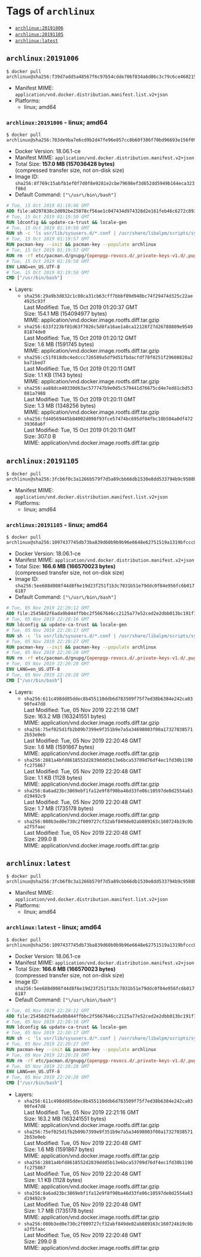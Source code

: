 <!-- THIS FILE IS GENERATED VIA './update-remote.sh' -->

# Tags of `archlinux`

-	[`archlinux:20191006`](#archlinux20191006)
-	[`archlinux:20191105`](#archlinux20191105)
-	[`archlinux:latest`](#archlinuxlatest)

## `archlinux:20191006`

```console
$ docker pull archlinux@sha256:f39d7add5a48567f6c97b54cdde706f834a6d86c3c79c6ce460215ac500c2d87
```

-	Manifest MIME: `application/vnd.docker.distribution.manifest.list.v2+json`
-	Platforms:
	-	linux; amd64

### `archlinux:20191006` - linux; amd64

```console
$ docker pull archlinux@sha256:703de9ba7e6cd9b2d47fe96e857cc8b60f386f70bd96693e156f09b66654eea3
```

-	Docker Version: 18.06.1-ce
-	Manifest MIME: `application/vnd.docker.distribution.manifest.v2+json`
-	Total Size: **157.0 MB (157036428 bytes)**  
	(compressed transfer size, not on-disk size)
-	Image ID: `sha256:8f769c15abfb1ef0f7d0f8e9281e2cbe79698ef3d652dd5949b164eca323f86d`
-	Default Command: `["\/usr\/bin\/bash"]`

```dockerfile
# Tue, 15 Oct 2019 01:19:46 GMT
ADD file:a0297838c2d092be25078cf56ae1c047434d974328d2e161feb46c6272c893c0 in / 
# Tue, 15 Oct 2019 01:19:50 GMT
RUN ldconfig && update-ca-trust && locale-gen
# Tue, 15 Oct 2019 01:19:50 GMT
RUN sh -c 'ls usr/lib/sysusers.d/*.conf | /usr/share/libalpm/scripts/systemd-hook sysusers '
# Tue, 15 Oct 2019 01:19:57 GMT
RUN pacman-key --init && pacman-key --populate archlinux
# Tue, 15 Oct 2019 01:19:57 GMT
RUN rm -rf etc/pacman.d/gnupg/{openpgp-revocs.d/,private-keys-v1.d/,pugring.gpg~,gnupg.S.}*
# Tue, 15 Oct 2019 01:19:58 GMT
ENV LANG=en_US.UTF-8
# Tue, 15 Oct 2019 01:19:58 GMT
CMD ["/usr/bin/bash"]
```

-	Layers:
	-	`sha256:29a9b3d832c1c80ca31cb63cff7bbbf09d948bc74f29474d325c22ae4925c93f`  
		Last Modified: Tue, 15 Oct 2019 01:20:37 GMT  
		Size: 154.1 MB (154094977 bytes)  
		MIME: application/vnd.docker.image.rootfs.diff.tar.gzip
	-	`sha256:633f223bf01d63f7026c5d8fa16ae1a8ca12128f27d26788809e954981874de0`  
		Last Modified: Tue, 15 Oct 2019 01:20:12 GMT  
		Size: 1.6 MB (1591745 bytes)  
		MIME: application/vnd.docker.image.rootfs.diff.tar.gzip
	-	`sha256:c51f018dbc4edccc726589a5df9d51fbdacfdf78f0251f29608828a2ba71bed7`  
		Last Modified: Tue, 15 Oct 2019 01:20:11 GMT  
		Size: 1.1 KB (1143 bytes)  
		MIME: application/vnd.docker.image.rootfs.diff.tar.gzip
	-	`sha256:aa88dce40330d63ac577747b9e0d5c579441d76675cd4e7ed81cbd53881a7988`  
		Last Modified: Tue, 15 Oct 2019 01:20:11 GMT  
		Size: 1.3 MB (1348256 bytes)  
		MIME: application/vnd.docker.image.rootfs.diff.tar.gzip
	-	`sha256:fd40569445b84002d098f93fce57474bc695df04fbc10b504a0df47239368a6f`  
		Last Modified: Tue, 15 Oct 2019 01:20:11 GMT  
		Size: 307.0 B  
		MIME: application/vnd.docker.image.rootfs.diff.tar.gzip

## `archlinux:20191105`

```console
$ docker pull archlinux@sha256:3fcb6f0c3a1266b579f7d5a89cbb66db1530e8dd533794b9c9588b630255b754
```

-	Manifest MIME: `application/vnd.docker.distribution.manifest.list.v2+json`
-	Platforms:
	-	linux; amd64

### `archlinux:20191105` - linux; amd64

```console
$ docker pull archlinux@sha256:1097437745db73ba839d60b9b9b96e6648e62751519a1319bfccc849f6a3f74c
```

-	Docker Version: 18.06.1-ce
-	Manifest MIME: `application/vnd.docker.distribution.manifest.v2+json`
-	Total Size: **166.6 MB (166570023 bytes)**  
	(compressed transfer size, not on-disk size)
-	Image ID: `sha256:5ee688d008f44d8f6e19d23f251f1b3c7031b51e79ddc0f84e956fc6b0176187`
-	Default Command: `["\/usr\/bin\/bash"]`

```dockerfile
# Tue, 05 Nov 2019 22:20:12 GMT
ADD file:25458d2f6ada9b844ffbbc2f5667646cc2125a77e52ced2e2dbb013bc191f7ce in / 
# Tue, 05 Nov 2019 22:20:16 GMT
RUN ldconfig && update-ca-trust && locale-gen
# Tue, 05 Nov 2019 22:20:17 GMT
RUN sh -c 'ls usr/lib/sysusers.d/*.conf | /usr/share/libalpm/scripts/systemd-hook sysusers '
# Tue, 05 Nov 2019 22:20:27 GMT
RUN pacman-key --init && pacman-key --populate archlinux
# Tue, 05 Nov 2019 22:20:28 GMT
RUN rm -rf etc/pacman.d/gnupg/{openpgp-revocs.d/,private-keys-v1.d/,pugring.gpg~,gnupg.S.}*
# Tue, 05 Nov 2019 22:20:28 GMT
ENV LANG=en_US.UTF-8
# Tue, 05 Nov 2019 22:20:28 GMT
CMD ["/usr/bin/bash"]
```

-	Layers:
	-	`sha256:611c498dd85ddec8b455110ddb6d783509f75f7ed38b6384e242ca0390fe47d8`  
		Last Modified: Tue, 05 Nov 2019 22:21:16 GMT  
		Size: 163.2 MB (163241551 bytes)  
		MIME: application/vnd.docker.image.rootfs.diff.tar.gzip
	-	`sha256:75ef025d1fb2b09b7399e9f351b9e7a5a34698003f00a173270385712b53e0eb`  
		Last Modified: Tue, 05 Nov 2019 22:20:48 GMT  
		Size: 1.6 MB (1591867 bytes)  
		MIME: application/vnd.docker.image.rootfs.diff.tar.gzip
	-	`sha256:2881a4bfd8618552d2839ddd5b13e6bca53709d76df4ec1fd30b1190fc275867`  
		Last Modified: Tue, 05 Nov 2019 22:20:48 GMT  
		Size: 1.1 KB (1128 bytes)  
		MIME: application/vnd.docker.image.rootfs.diff.tar.gzip
	-	`sha256:8a6ad23bc3869ebf1fa12e9f8f90ba46d33fe06c10597de0d2554a63d19492c9`  
		Last Modified: Tue, 05 Nov 2019 22:20:48 GMT  
		Size: 1.7 MB (1735178 bytes)  
		MIME: application/vnd.docker.image.rootfs.diff.tar.gzip
	-	`sha256:080b3ed0e730c2f009727cf32abf849de02ab889163c160724b19c0ba2f5faac`  
		Last Modified: Tue, 05 Nov 2019 22:20:48 GMT  
		Size: 299.0 B  
		MIME: application/vnd.docker.image.rootfs.diff.tar.gzip

## `archlinux:latest`

```console
$ docker pull archlinux@sha256:3fcb6f0c3a1266b579f7d5a89cbb66db1530e8dd533794b9c9588b630255b754
```

-	Manifest MIME: `application/vnd.docker.distribution.manifest.list.v2+json`
-	Platforms:
	-	linux; amd64

### `archlinux:latest` - linux; amd64

```console
$ docker pull archlinux@sha256:1097437745db73ba839d60b9b9b96e6648e62751519a1319bfccc849f6a3f74c
```

-	Docker Version: 18.06.1-ce
-	Manifest MIME: `application/vnd.docker.distribution.manifest.v2+json`
-	Total Size: **166.6 MB (166570023 bytes)**  
	(compressed transfer size, not on-disk size)
-	Image ID: `sha256:5ee688d008f44d8f6e19d23f251f1b3c7031b51e79ddc0f84e956fc6b0176187`
-	Default Command: `["\/usr\/bin\/bash"]`

```dockerfile
# Tue, 05 Nov 2019 22:20:12 GMT
ADD file:25458d2f6ada9b844ffbbc2f5667646cc2125a77e52ced2e2dbb013bc191f7ce in / 
# Tue, 05 Nov 2019 22:20:16 GMT
RUN ldconfig && update-ca-trust && locale-gen
# Tue, 05 Nov 2019 22:20:17 GMT
RUN sh -c 'ls usr/lib/sysusers.d/*.conf | /usr/share/libalpm/scripts/systemd-hook sysusers '
# Tue, 05 Nov 2019 22:20:27 GMT
RUN pacman-key --init && pacman-key --populate archlinux
# Tue, 05 Nov 2019 22:20:28 GMT
RUN rm -rf etc/pacman.d/gnupg/{openpgp-revocs.d/,private-keys-v1.d/,pugring.gpg~,gnupg.S.}*
# Tue, 05 Nov 2019 22:20:28 GMT
ENV LANG=en_US.UTF-8
# Tue, 05 Nov 2019 22:20:28 GMT
CMD ["/usr/bin/bash"]
```

-	Layers:
	-	`sha256:611c498dd85ddec8b455110ddb6d783509f75f7ed38b6384e242ca0390fe47d8`  
		Last Modified: Tue, 05 Nov 2019 22:21:16 GMT  
		Size: 163.2 MB (163241551 bytes)  
		MIME: application/vnd.docker.image.rootfs.diff.tar.gzip
	-	`sha256:75ef025d1fb2b09b7399e9f351b9e7a5a34698003f00a173270385712b53e0eb`  
		Last Modified: Tue, 05 Nov 2019 22:20:48 GMT  
		Size: 1.6 MB (1591867 bytes)  
		MIME: application/vnd.docker.image.rootfs.diff.tar.gzip
	-	`sha256:2881a4bfd8618552d2839ddd5b13e6bca53709d76df4ec1fd30b1190fc275867`  
		Last Modified: Tue, 05 Nov 2019 22:20:48 GMT  
		Size: 1.1 KB (1128 bytes)  
		MIME: application/vnd.docker.image.rootfs.diff.tar.gzip
	-	`sha256:8a6ad23bc3869ebf1fa12e9f8f90ba46d33fe06c10597de0d2554a63d19492c9`  
		Last Modified: Tue, 05 Nov 2019 22:20:48 GMT  
		Size: 1.7 MB (1735178 bytes)  
		MIME: application/vnd.docker.image.rootfs.diff.tar.gzip
	-	`sha256:080b3ed0e730c2f009727cf32abf849de02ab889163c160724b19c0ba2f5faac`  
		Last Modified: Tue, 05 Nov 2019 22:20:48 GMT  
		Size: 299.0 B  
		MIME: application/vnd.docker.image.rootfs.diff.tar.gzip

